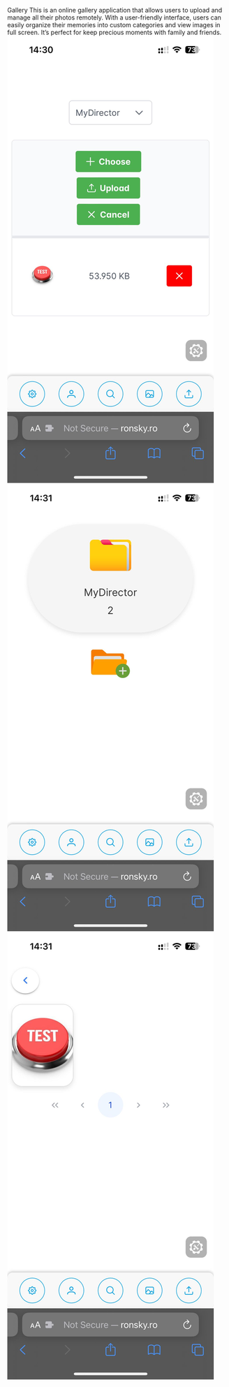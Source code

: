   G a l l e r y 
This is an online gallery application that allows users to upload and manage all their photos remotely. With a user-friendly interface, users can easily organize their memories into custom categories and view images in full screen. It’s perfect for keep precious moments with family and friends. 
![My Image](https://github.com/Ronald7M/Gallery/blob/main/assets/img3.jpeg)
![My Image](https://github.com/Ronald7M/Gallery/blob/main/assets/img2.jpeg)
![My Image](https://github.com/Ronald7M/Gallery/blob/main/assets/img1.jpeg)
